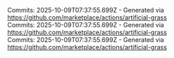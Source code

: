 Commits: 2025-10-09T07:37:55.699Z - Generated via https://github.com/marketplace/actions/artificial-grass
<br>
Commits: 2025-10-09T07:37:55.699Z - Generated via https://github.com/marketplace/actions/artificial-grass
<br>
Commits: 2025-10-09T07:37:55.699Z - Generated via https://github.com/marketplace/actions/artificial-grass
<br>
